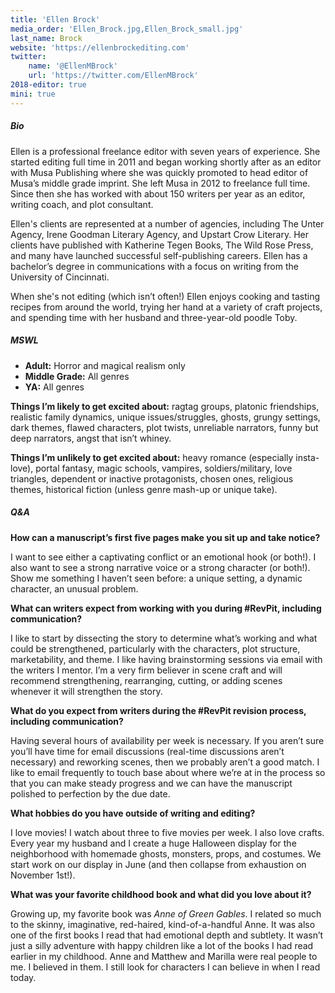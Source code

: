 ```yaml
---
title: 'Ellen Brock'
media_order: 'Ellen_Brock.jpg,Ellen_Brock_small.jpg'
last_name: Brock
website: 'https://ellenbrockediting.com'
twitter:
    name: '@EllenMBrock'
    url: 'https://twitter.com/EllenMBrock'
2018-editor: true
mini: true
---
```


##### Bio

Ellen is a professional freelance editor with seven years of experience. She started editing full time in 2011 and began working shortly after as an editor with Musa Publishing where she was quickly promoted to head editor of Musa’s middle grade imprint. She left Musa in 2012 to freelance full time. Since then she has worked with about 150 writers per year as an editor, writing coach, and plot consultant.

Ellen's clients are represented at a number of agencies, including The Unter Agency, Irene Goodman Literary Agency, and Upstart Crow Literary. Her clients have published with Katherine Tegen Books, The Wild Rose Press, and many have launched successful self-publishing careers. Ellen has a bachelor’s degree in communications with a focus on writing from the University of Cincinnati.

When she's not editing (which isn’t often!) Ellen enjoys cooking and tasting recipes from around the world, trying her hand at a variety of craft projects, and spending time with her husband and three-year-old poodle Toby.

##### MSWL

 * **Adult:** Horror and magical realism only
 * **Middle Grade:** All genres
 * **YA:** All genres 

**Things I’m likely to get excited about:** ragtag groups, platonic friendships, realistic family dynamics, unique issues/struggles, ghosts, grungy settings, dark themes, flawed characters, plot twists, unreliable narrators, funny but deep narrators, angst that isn’t whiney.

**Things I’m unlikely to get excited about:** heavy romance (especially insta-love), portal fantasy, magic schools, vampires, soldiers/military, love triangles, dependent or inactive protagonists, chosen ones, religious themes, historical fiction (unless genre mash-up or unique take).

##### Q&A

**How can a manuscript’s first five pages make you sit up and take notice?** 

I want to see either a captivating conflict or an emotional hook (or both!). I also want to see a strong narrative voice or a strong character (or both!). Show me something I haven’t seen before: a unique setting, a dynamic character, an unusual problem.
 
**What can writers expect from working with you during #RevPit, including communication?**

I like to start by dissecting the story to determine what’s working and what could be strengthened, particularly with the characters, plot structure, marketability, and theme. I like having brainstorming sessions via email with the writers I mentor. I’m a very firm believer in scene craft and will recommend strengthening, rearranging, cutting, or adding scenes whenever it will strengthen the story.
 
**What do you expect from writers during the #RevPit revision process, including communication?**

Having several hours of availability per week is necessary. If you aren’t sure you’ll have time for email discussions (real-time discussions aren’t necessary) and reworking scenes, then we probably aren’t a good match. I like to email frequently to touch base about where we’re at in the process so that you can make steady progress and we can have the manuscript polished to perfection by the due date.
 
**What hobbies do you have outside of writing and editing?** 

I love movies! I watch about three to five movies per week. I also love crafts. Every year my husband and I create a huge Halloween display for the neighborhood with homemade ghosts, monsters, props, and costumes. We start work on our display in June (and then collapse from exhaustion on November 1st!).

**What was your favorite childhood book and what did you love about it?**

Growing up, my favorite book was _Anne of Green Gables_. I related so much to the skinny, imaginative, red-haired, kind-of-a-handful Anne. It was also one of the first books I read that had emotional depth and subtlety. It wasn’t just a silly adventure with happy children like a lot of the books I had read earlier in my childhood. Anne and Matthew and Marilla were real people to me. I believed in them. I still look for characters I can believe in when I read today. 